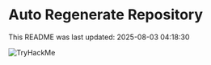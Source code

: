 # Auto Regenerate Repository

This README was last updated: 2025-08-03 04:18:30

 ![TryHackMe](https://tryhackme.com/badge/533634)